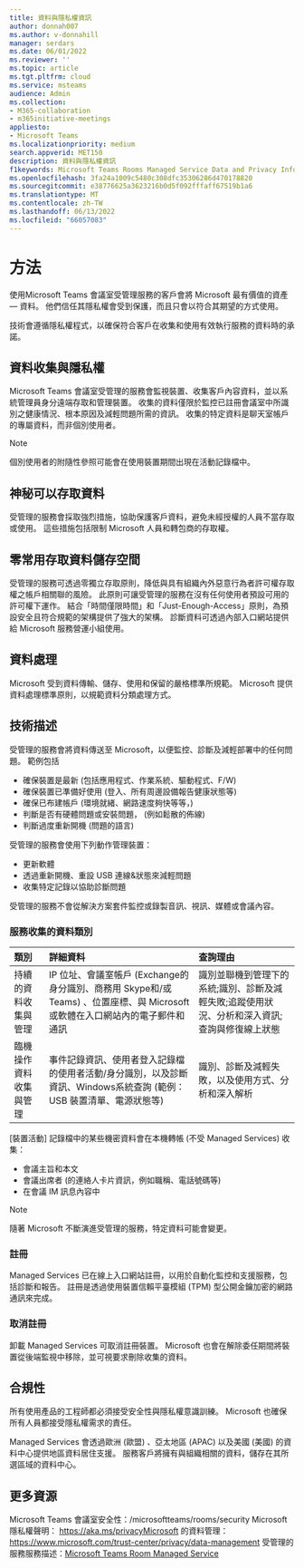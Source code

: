 ```yaml
---
title: 資料與隱私權資訊
author: donnah007
ms.author: v-donnahill
manager: serdars
ms.date: 06/01/2022
ms.reviewer: ''
ms.topic: article
ms.tgt.pltfrm: cloud
ms.service: msteams
audience: Admin
ms.collection:
- M365-collaboration
- m365initiative-meetings
appliesto:
- Microsoft Teams
ms.localizationpriority: medium
search.appverid: MET150
description: 資料與隱私權資訊
f1keywords: Microsoft Teams Rooms Managed Service Data and Privacy Information
ms.openlocfilehash: 3fa24a1009c5480c308dfc35306286d470178820
ms.sourcegitcommit: e38776625a3623216b0d5f092fffaff67519b1a6
ms.translationtype: MT
ms.contentlocale: zh-TW
ms.lasthandoff: 06/13/2022
ms.locfileid: "66057083"
---
```

# <a name="approach"></a>方法

使用Microsoft Teams 會議室受管理服務的客戶會將 Microsoft 最有價值的資產 — 資料。 他們信任其隱私權會受到保護，而且只會以符合其期望的方式使用。

技術會遵循隱私權程式，以確保符合客戶在收集和使用有效執行服務的資料時的承諾。
## <a name="data-collection-and-privacy"></a>資料收集與隱私權

 Microsoft Teams 會議室受管理的服務會監視裝置、收集客戶內容資料，並以系統管理員身分遠端存取和管理裝置。 收集的資料僅限於監控已註冊會議室中所識別之健康情況、根本原因及減輕問題所需的資訊。 收集的特定資料是聊天室帳戶的專屬資料，而非個別使用者。

> [!Note]
> 個別使用者的附隨性參照可能會在使用裝置期間出現在活動記錄檔中。

## <a name="who-can-access-data"></a>神秘可以存取資料

受管理的服務會採取強烈措施，協助保護客戶資料，避免未經授權的人員不當存取或使用。 這些措施包括限制 Microsoft 人員和轉包商的存取權。

## <a name="zero-standing-access-data-storage"></a>零常用存取資料儲存空間

受管理的服務可透過零獨立存取原則，降低與具有組織內外惡意行為者許可權存取權之帳戶相關聯的風險。 此原則可讓受管理的服務在沒有任何使用者預設可用的許可權下運作。 結合「時間僅限時間」和「Just-Enough-Access」原則，為預設安全且符合規範的架構提供了強大的架構。 診斷資料可透過內部入口網站提供給 Microsoft 服務營運小組使用。

## <a name="data-handling"></a>資料處理

Microsoft 受到資料傳輸、儲存、使用和保留的嚴格標準所規範。 Microsoft 提供資料處理標準原則，以規範資料分類處理方式。



## <a name="technology-description"></a>技術描述

受管理的服務會將資料傳送至 Microsoft，以便監控、診斷及減輕部署中的任何問題。 範例包括

- 確保裝置是最新 (包括應用程式、作業系統、驅動程式、F/W) 
- 確保裝置已準備好使用 (登入、所有周邊設備報告健康狀態等) 
- 確保已布建帳戶 (環境就緒、網路速度夠快等等，) 
- 判斷是否有硬體問題或安裝問題， (例如鬆散的佈線) 
- 判斷過度重新開機 (問題的語言) 

受管理的服務會使用下列動作管理裝置：

- 更新軟體
- 透過重新開機、重設 USB 連線&狀態來減輕問題
- 收集特定記錄以協助診斷問題

受管理的服務不會從解決方案套件監控或錄製音訊、視訊、媒體或會議內容。

### <a name="service-collected-data-categories"></a>服務收集的資料類別
 
|類別|詳細資料|查詢理由|
| :- | :- | :- |
|持續的資料收集與管理|IP 位址、會議室帳戶 (Exchange的身分識別、商務用 Skype和/或Teams) 、位置座標、與 Microsoft 或軟體在入口網站內的電子郵件和通訊|識別並聯機到管理下的系統;識別、診斷及減輕失敗;追蹤使用狀況、分析和深入資訊;查詢與修復線上狀態|
|臨機操作資料收集與管理|事件記錄資訊、使用者登入記錄檔的使用者活動/身分識別，以及診斷資訊、Windows系統查詢 (範例：USB 裝置清單、電源狀態等) |識別、診斷及減輕失敗，以及使用方式、分析和深入解析|

[裝置活動] 記錄檔中的某些機密資料會在本機轉帳 (不受 Managed Services) 收集：

- 會議主旨和本文
- 會議出席者 (的連絡人卡片資訊，例如職稱、電話號碼等) 
- 在會議 IM 訊息內容中

> [!NOTE]
> 隨著 Microsoft 不斷演進受管理的服務，特定資料可能會變更。

### <a name="enrollment"></a>註冊

Managed Services 已在線上入口網站註冊，以用於自動化監控和支援服務，包括診斷和報告。 註冊是透過使用裝置信賴平臺模組 (TPM) 型公開金鑰加密的網路通訊來完成。

### <a name="unenrollment"></a>取消註冊

卸載 Managed Services 可取消註冊裝置。 Microsoft 也會在解除委任期間將裝置從後端監視中移除，並可視要求刪除收集的資料。
## <a name="compliance"></a>合規性

所有使用產品的工程師都必須接受安全性與隱私權意識訓練。 Microsoft 也確保所有人員都接受隱私權需求的責任。

Managed Services 會透過歐洲 (歐盟) 、亞太地區 (APAC) 以及美國 (美國) 的資料中心提供地區資料居住支援。 服務客戶將擁有與組織相關的資料，儲存在其所選區域的資料中心。

## <a name="more-resources"></a>更多資源

Microsoft Teams 會議室安全性：/microsoftteams/rooms/security Microsoft 隱私權聲明： https://aka.ms/privacyMicrosoft 的資料管理： https://www.microsoft.com/trust-center/privacy/data-management 受管理的服務服務描述：[Microsoft Teams Room Managed Service](microsoft-teams-rooms-premium.md)
